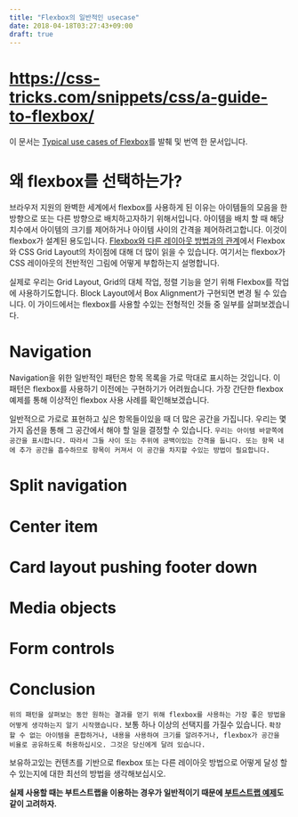 ```yaml
---
title: "Flexbox의 일반적인 usecase"
date: 2018-04-18T03:27:43+09:00
draft: true
---
```


# https://css-tricks.com/snippets/css/a-guide-to-flexbox/


이 문서는 [Typical use cases of Flexbox][1]를 발췌 및 번역 한 문서입니다.

# 왜 flexbox를 선택하는가?

브라우저 지원의 완벽한 세계에서 flexbox를 사용하게 된 이유는 아이템들의 모음을 한 방향으로 또는 다른 방향으로 배치하고자하기 위해서입니다. 아이템을 배치 할 때 해당 치수에서 아이템의 크기를 제어하거나 아이템 사이의 간격을 제어하려고합니다. 이것이 flexbox가 설계된 용도입니다. [Flexbox와 다른 레이아웃 방법과의 관계][2]에서 Flexbox와 CSS Grid Layout의 차이점에 대해 더 많이 읽을 수 있습니다. 여기서는 flexbox가 CSS 레이아웃의 전반적인 그림에 어떻게 부합하는지 설명합니다.

실제로 우리는 Grid Layout, Grid의 대체 작업, 정렬 기능을 얻기 위해 Flexbox를 작업에 사용하기도합니다. Block Layout에서 Box Alignment가 구현되면 변경 될 수 있습니다. 이 가이드에서는 flexbox를 사용할 수있는 전형적인 것들 중 일부를 살펴보겠습니다.

# Navigation

Navigation을 위한 일반적인 패턴은 항목 목록을 가로 막대로 표시하는 것입니다. 이 패턴은 flexbox를 사용하기 이전에는 구현하기가 어려웠습니다. 가장 간단한 flexbox 예제를 통해 이상적인 flexbox 사용 사례를 확인해보겠습니다.

일반적으로 가로로 표현하고 싶은 항목들이있을 때 더 많은 공간을 가집니다. 우리는 몇 가지 옵션을 통해 그 공간에서 해야 할 일을 결정할 수 있습니다. `우리는 아이템 바깥쪽에 공간을 표시합니다. 따라서 그들 사이 또는 주위에 공백이있는 간격을 둡니다. 또는 항목 내에 추가 공간을 흡수하므로 항목이 커져서 이 공간을 차지할 수있는 방법이 필요합니다.`

# Split navigation

# Center item

# Card layout pushing footer down

# Media objects

# Form controls

# Conclusion

`위의 패턴을 살펴보는 동안 원하는 결과를 얻기 위해 flexbox를 사용하는 가장 좋은 방법을 어떻게 생각하는지 알기 시작했습니다.` 보통 하나 이상의 선택지를 가질수 있습니다. `확장 할 수 없는 아이템을 혼합하거나, 내용을 사용하여 크기를 알려주거나, flexbox가 공간을 비율로 공유하도록 허용하십시오. 그것은 당신에게 달려 있습니다.`

보유하고있는 컨텐츠를 기반으로 flexbox 또는 다른 레이아웃 방법으로 어떻게 달성 할 수 있는지에 대한 최선의 방법을 생각해보십시오.

**실제 사용할 때는 부트스트랩을 이용하는 경우가 일반적이기 때문에 [부트스트랩 예제][3]도 같이 고려하자.**

[1]: https://developer.mozilla.org/en-US/docs/Web/CSS/CSS_Flexible_Box_Layout/Typical_Use_Cases_of_Flexbox
[2]: https://developer.mozilla.org/en-US/docs/Web/CSS/CSS_Flexible_Box_Layout/Relationship_of_Flexbox_to_Other_Layout_Methods
[3]: https://getbootstrap.com/docs/4.0/utilities/flex/